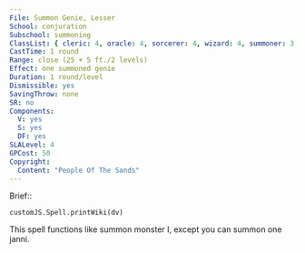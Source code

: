 ```yaml
---
File: Summon Genie, Lesser
School: conjuration
Subschool: summoning
ClassList: { cleric: 4, oracle: 4, sorcerer: 4, wizard: 4, summoner: 3, unchained summoner: 3, witch: 4 }
CastTime: 1 round
Range: close (25 + 5 ft./2 levels)
Effect: one summoned genie
Duration: 1 round/level
Dismissible: yes
SavingThrow: none
SR: no
Components:
  V: yes
  S: yes
  DF: yes
SLALevel: 4
GPCost: 50
Copyright:
  Content: "People Of The Sands"
---
```

Brief:: 

```dataviewjs
customJS.Spell.printWiki(dv)
```

This spell functions like summon monster I, except you can summon one janni.
